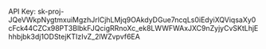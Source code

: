 API Key:
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
